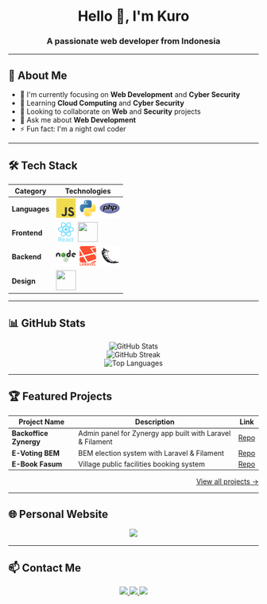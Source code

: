 <h1 align="center">Hello 👋, I'm Kuro</h1>
<h3 align="center">A passionate web developer from Indonesia</h3>

---

## 🚀 About Me

- 🔭 I'm currently focusing on **Web Development** and **Cyber Security**
- 🌱 Learning **Cloud Computing** and **Cyber Security**
- 👯 Looking to collaborate on **Web** and **Security** projects
- 💬 Ask me about **Web Development**
- ⚡ Fun fact: I'm a night owl coder

---

## 🛠️ Tech Stack

| **Category** | **Technologies** |
|--------------|------------------|
| **Languages** | <a href="https://developer.mozilla.org/en-US/docs/Web/JavaScript" target="_blank"><img src="https://raw.githubusercontent.com/devicons/devicon/master/icons/javascript/javascript-original.svg" width="40" height="40"/></a> <a href="https://www.python.org" target="_blank"><img src="https://raw.githubusercontent.com/devicons/devicon/master/icons/python/python-original.svg" width="40" height="40"/></a> <a href="https://www.php.net" target="_blank"><img src="https://raw.githubusercontent.com/devicons/devicon/master/icons/php/php-original.svg" width="40" height="40"/></a> |
| **Frontend** | <a href="https://reactjs.org/" target="_blank"><img src="https://raw.githubusercontent.com/devicons/devicon/master/icons/react/react-original-wordmark.svg" width="40" height="40"/></a> <a href="https://laravel-livewire.com/" target="_blank"><img src="https://avatars.githubusercontent.com/u/51960834?s=200&v=4" width="40" height="40"/></a> |
| **Backend** | <a href="https://nodejs.org" target="_blank"><img src="https://raw.githubusercontent.com/devicons/devicon/master/icons/nodejs/nodejs-original-wordmark.svg" width="40" height="40"/></a> <a href="https://laravel.com" target="_blank"><img src="https://raw.githubusercontent.com/devicons/devicon/master/icons/laravel/laravel-plain-wordmark.svg" width="40" height="40"/></a> <a href="https://flask.palletsprojects.com/" target="_blank"><img src="https://raw.githubusercontent.com/devicons/devicon/master/icons/flask/flask-original.svg" width="40" height="40"/></a> |
| **Design** | <a href="https://www.figma.com/" target="_blank"><img src="https://www.vectorlogo.zone/logos/figma/figma-icon.svg" width="40" height="40"/></a> |

---

## 📊 GitHub Stats
<p align="center">
  <img src="https://github-readme-stats.vercel.app/api?username=KuroXSub&show_icons=true&locale=en&theme=tokyonight" alt="GitHub Stats" />
  <br>
  <img src="https://github-readme-streak-stats.herokuapp.com/?user=KuroXSub&theme=tokyonight" alt="GitHub Streak" />
  <br>
  <img src="https://github-readme-stats.vercel.app/api/top-langs?username=KuroXSub&layout=compact&langs_count=7&theme=tokyonight" alt="Top Languages" />
</p>

---

## 🏆 Featured Projects

| Project Name       | Description                          | Link |
|--------------------|--------------------------------------|------|
| **Backoffice Zynergy** | Admin panel for Zynergy app built with Laravel & Filament | [Repo](https://github.com/KuroXSub/filament-zynergy) |
| **E-Voting BEM** | BEM election system with Laravel & Filament | [Repo](https://github.com/KuroXSub/e-voting-bem-sa) |
| **E-Book Fasum** | Village public facilities booking system | [Repo](https://github.com/KuroXSub/booking-fasum) |

<p align="right"><a href="https://github.com/KuroXSub?tab=repositories">View all projects →</a></p>

---

## 🌐 Personal Website
<p align="center">
  <a href="https://kuroxsub.my.id" target="_blank">
    <img src="https://img.shields.io/badge/Website-000000?style=for-the-badge&logo=About.me&logoColor=white"/>
  </a>
</p>

---

## 📫 Contact Me
<p align="center">
  <a href="https://www.linkedin.com/in/qurrota-a-yun-liulinuha-071994245/" target="_blank">
    <img src="https://img.shields.io/badge/LinkedIn-0077B5?style=for-the-badge&logo=linkedin&logoColor=white"/>
  </a>
  <a href="https://www.instagram.com/qurrotaal_xsub" target="_blank">
    <img src="https://img.shields.io/badge/Instagram-E4405F?style=for-the-badge&logo=instagram&logoColor=white"/>
  </a>
  <a href="mailto:kuroxsub92@gmail.com">
    <img src="https://img.shields.io/badge/Gmail-D14836?style=for-the-badge&logo=gmail&logoColor=white"/>
  </a>
</p>
